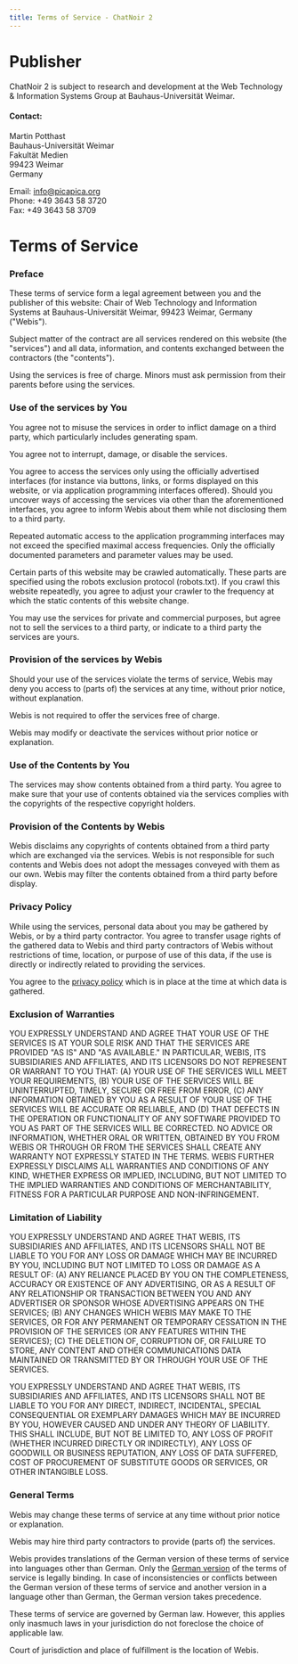 ```yaml
---
title: Terms of Service - ChatNoir 2
---
```


# Publisher
ChatNoir 2 is subject to research and development at the Web Technology & Information Systems Group at Bauhaus-Universität Weimar.

#### Contact:
Martin Potthast\
Bauhaus-Universität Weimar\
Fakultät Medien\
99423 Weimar\
Germany 

Email: [info@picapica.org](mailto:info@picapica.org)\
Phone: +49 3643 58 3720\
Fax: +49 3643 58 3709

# Terms of Service
### Preface

These terms of service form a legal agreement between you and the publisher of this website: Chair of Web Technology and Information Systems at Bauhaus-Universität Weimar, 99423 Weimar, Germany ("Webis").

Subject matter of the contract are all services rendered on this website (the "services") and all data, information, and contents exchanged between the contractors (the "contents").

Using the services is free of charge. Minors must ask permission from their parents before using the services.

### Use of the services by You

You agree not to misuse the services in order to inflict damage on a third party, which particularly includes generating spam.

You agree not to interrupt, damage, or disable the services.

You agree to access the services only using the officially advertised interfaces (for instance via buttons, links, or forms displayed on this website, or via application programming interfaces offered). Should you uncover ways of accessing the services via other than the aforementioned interfaces, you agree to inform Webis about them while not disclosing them to a third party.

Repeated automatic access to the application programming interfaces may not exceed the specified maximal access frequencies. Only the officially documented parameters and parameter values may be used.

Certain parts of this website may be crawled automatically. These parts are specified using the robots exclusion protocol (robots.txt). If you crawl this website repeatedly, you agree to adjust your crawler to the frequency at which the static contents of this website change.

You may use the services for private and commercial purposes, but agree not to sell the services to a third party, or indicate to a third party the services are yours.

### Provision of the services by Webis

Should your use of the services violate the terms of service, Webis may deny you access to (parts of) the services at any time, without prior notice, without explanation.

Webis is not required to offer the services free of charge.

Webis may modify or deactivate the services without prior notice or explanation.

### Use of the Contents by You

The services may show contents obtained from a third party. You agree to make sure that your use of contents obtained via the services complies with the copyrights of the respective copyright holders.

### Provision of the Contents by Webis

Webis disclaims any copyrights of contents obtained from a third party which are exchanged via the services. Webis is not responsible for such contents and Webis does not adopt the messages conveyed with them as our own. Webis may filter the contents obtained from a third party before display.

### Privacy Policy

While using the services, personal data about you may be gathered by Webis, or by a third party contractor. You agree to transfer usage rights of the gathered data to Webis and third party contractors of Webis without restrictions of time, location, or purpose of use of this data, if the use is directly or indirectly related to providing the services.

You agree to the [privacy policy](/doc/privacy) which is in place at the time at which data is gathered.

### Exclusion of Warranties

YOU EXPRESSLY UNDERSTAND AND AGREE THAT YOUR USE OF THE SERVICES IS AT YOUR SOLE RISK AND THAT THE SERVICES ARE PROVIDED "AS IS" AND "AS AVAILABLE." IN PARTICULAR, WEBIS, ITS SUBSIDIARIES AND AFFILIATES, AND ITS LICENSORS DO NOT REPRESENT OR WARRANT TO YOU THAT: (A) YOUR USE OF THE SERVICES WILL MEET YOUR REQUIREMENTS, (B) YOUR USE OF THE SERVICES WILL BE UNINTERRUPTED, TIMELY, SECURE OR FREE FROM ERROR, (C) ANY INFORMATION OBTAINED BY YOU AS A RESULT OF YOUR USE OF THE SERVICES WILL BE ACCURATE OR RELIABLE, AND (D) THAT DEFECTS IN THE OPERATION OR FUNCTIONALITY OF ANY SOFTWARE PROVIDED TO YOU AS PART OF THE SERVICES WILL BE CORRECTED. NO ADVICE OR INFORMATION, WHETHER ORAL OR WRITTEN, OBTAINED BY YOU FROM WEBIS OR THROUGH OR FROM THE SERVICES SHALL CREATE ANY WARRANTY NOT EXPRESSLY STATED IN THE TERMS. WEBIS FURTHER EXPRESSLY DISCLAIMS ALL WARRANTIES AND CONDITIONS OF ANY KIND, WHETHER EXPRESS OR IMPLIED, INCLUDING, BUT NOT LIMITED TO THE IMPLIED WARRANTIES AND CONDITIONS OF MERCHANTABILITY, FITNESS FOR A PARTICULAR PURPOSE AND NON-INFRINGEMENT.

### Limitation of Liability

YOU EXPRESSLY UNDERSTAND AND AGREE THAT WEBIS, ITS SUBSIDIARIES AND AFFILIATES, AND ITS LICENSORS SHALL NOT BE LIABLE TO YOU FOR ANY LOSS OR DAMAGE WHICH MAY BE INCURRED BY YOU, INCLUDING BUT NOT LIMITED TO LOSS OR DAMAGE AS A RESULT OF: (A) ANY RELIANCE PLACED BY YOU ON THE COMPLETENESS, ACCURACY OR EXISTENCE OF ANY ADVERTISING, OR AS A RESULT OF ANY RELATIONSHIP OR TRANSACTION BETWEEN YOU AND ANY ADVERTISER OR SPONSOR WHOSE ADVERTISING APPEARS ON THE SERVICES; (B) ANY CHANGES WHICH WEBIS MAY MAKE TO THE SERVICES, OR FOR ANY PERMANENT OR TEMPORARY CESSATION IN THE PROVISION OF THE SERVICES (OR ANY FEATURES WITHIN THE SERVICES); (C) THE DELETION OF, CORRUPTION OF, OR FAILURE TO STORE, ANY CONTENT AND OTHER COMMUNICATIONS DATA MAINTAINED OR TRANSMITTED BY OR THROUGH YOUR USE OF THE SERVICES.

YOU EXPRESSLY UNDERSTAND AND AGREE THAT WEBIS, ITS SUBSIDIARIES AND AFFILIATES, AND ITS LICENSORS SHALL NOT BE LIABLE TO YOU FOR ANY DIRECT, INDIRECT, INCIDENTAL, SPECIAL CONSEQUENTIAL OR EXEMPLARY DAMAGES WHICH MAY BE INCURRED BY YOU, HOWEVER CAUSED AND UNDER ANY THEORY OF LIABILITY. THIS SHALL INCLUDE, BUT NOT BE LIMITED TO, ANY LOSS OF PROFIT (WHETHER INCURRED DIRECTLY OR INDIRECTLY), ANY LOSS OF GOODWILL OR BUSINESS REPUTATION, ANY LOSS OF DATA SUFFERED, COST OF PROCUREMENT OF SUBSTITUTE GOODS OR SERVICES, OR OTHER INTANGIBLE LOSS.

### General Terms

Webis may change these terms of service at any time without prior notice or explanation.

Webis may hire third party contractors to provide (parts of) the services.

Webis provides translations of the German version of these terms of service into languages other than German. Only the [German version](/doc/terms-de) of the terms of service is legally binding. In case of inconsistencies or conflicts between the German version of these terms of service and another version in a language other than German, the German version takes precedence.

These terms of service are governed by German law. However, this applies only inasmuch laws in your jurisdiction do not foreclose the choice of applicable law.

Court of jurisdiction and place of fulfillment is the location of Webis.